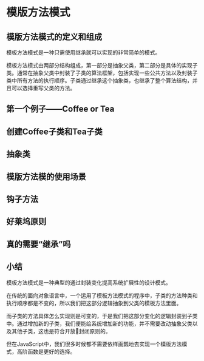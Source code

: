 # 模版方法模式

## 模版方法模式的定义和组成

模板方法模式是一种只需使用继承就可以实现的非常简单的模式。

模板方法模式由两部分结构组成，第一部分是抽象父类，第二部分是具体的实现子类。通常在抽象父类中封装了子类的算法框架，包括实现一些公共方法以及封装子类中所有方法的执行顺序。子类通过继承这个抽象类，也继承了整个算法结构，并且可以选择重写父类的方法。

## 第一个例子——Coffee or Tea

## 创建Coffee子类和Tea子类

## 抽象类

## 模版方法模的使用场景

## 钩子方法

## 好莱坞原则

## 真的需要“继承”吗

## 小结
模板方法模式是一种典型的通过封装变化提高系统扩展性的设计模式。

在传统的面向对象语言中，一个运用了模板方法模式的程序中，子类的方法种类和执行顺序都是不变的，所以我们把这部分逻辑抽象到父类的模板方法里面。

而子类的方法具体怎么实现则是可变的，于是我们把这部分变化的逻辑封装到子类中。通过增加新的子类，我们便能给系统增加新的功能，并不需要改动抽象父类以及其他子类，这也是符合开放封闭原则的。

但在JavaScript中，我们很多时候都不需要依样画瓢地去实现一个模版方法模式，高阶函数是更好的选择。
